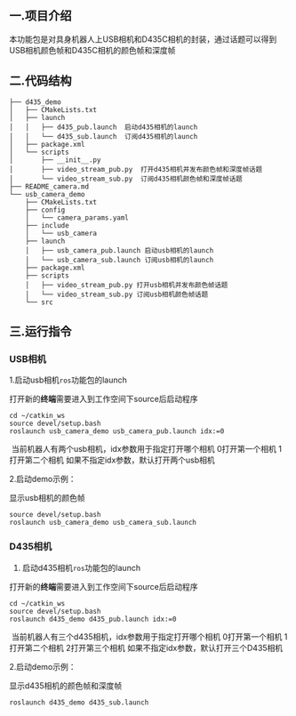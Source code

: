 ## **一.项目介绍**

本功能包是对具身机器人上USB相机和D435C相机的封装，通过话题可以得到USB相机颜色帧和D435C相机的颜色帧和深度帧

## **二.代码结构**

```
├── d435_demo
│   ├── CMakeLists.txt
│   ├── launch
│   │   ├── d435_pub.launch  启动d435相机的launch
│   │   └── d435_sub.launch  订阅d435相机的launch
│   ├── package.xml
│   └── scripts
│       ├── __init__.py
│       ├── video_stream_pub.py  打开d435相机并发布颜色帧和深度帧话题
│       └── video_stream_sub.py  订阅d435相机颜色帧和深度帧话题
├── README_camera.md
└── usb_camera_demo
    ├── CMakeLists.txt
    ├── config
    │   └── camera_params.yaml
    ├── include
    │   └── usb_camera
    ├── launch
    │   ├── usb_camera_pub.launch 启动usb相机的launch
    │   └── usb_camera_sub.launch 订阅usb相机的launch
    ├── package.xml
    ├── scripts
    │   ├── video_stream_pub.py 打开usb相机并发布颜色帧话题
    │   └── video_stream_sub.py 订阅usb相机颜色帧话题
    └── src

```



## **三.运行指令**

### USB相机

1.启动usb相机`ros`功能包的launch

打开新的**终端**需要进入到工作空间下source后启动程序

```
cd ~/catkin_ws
source devel/setup.bash
roslaunch usb_camera_demo usb_camera_pub.launch idx:=0
```



​	当前机器人有两个usb相机，idx参数用于指定打开哪个相机 0打开第一个相机 1打开第二个相机 如果不指定idx参数，默认打开两个usb相机



2.启动demo示例：

显示usb相机的颜色帧

```
source devel/setup.bash
roslaunch usb_camera_demo usb_camera_sub.launch 
```



### D435相机

1. 启动d435相机`ros`功能包的launch

打开新的**终端**需要进入到工作空间下source后启动程序

```
cd ~/catkin_ws
source devel/setup.bash
roslaunch d435_demo d435_pub.launch idx:=0
```



​	当前机器人有三个d435相机，idx参数用于指定打开哪个相机 0打开第一个相机 1打开第二个相机  2打开第三个相机 如果不指定idx参数，默认打开三个D435相机

2.启动demo示例：

显示d435相机的颜色帧和深度帧

```
roslaunch d435_demo d435_sub.launch 
```